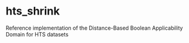 # hts_shrink
Reference implementation of the Distance-Based Boolean Applicability Domain for HTS datasets
